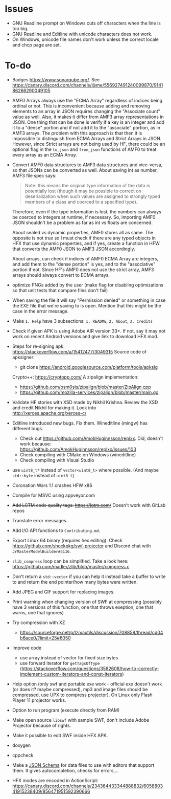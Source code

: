 # Issues

- GNU Readline prompt on Windows cuts off characters when the line is too big.
- GNU Readline and Editline with unicode characters does not work.
- On Windows, unicode file names don't work unless the correct locale and chcp page are set.

# To-do

- Badges https://www.sonarqube.org/. See https://canary.discord.com/channels/@me/556927491240099870/914186266290049105
  
- AMF0 Arrays always use the "ECMA Array" regardless of indices being ordinal or not. This is inconvenient because adding and removing elements to an array in JSON requires changing the "Associate count" value as well. Also, it makes it differ from AMF3 array representations in JSON. One thing that can be done is verify if a key is an integer and add it to a "dense" portion and if not add it to the "associate" portion, as in AMF3 arrays. The problem with this approach is that then it is impossible to distinguish from ECMA Arrays and Strict Arrays in JSON. However, since Strict arrays are not being used by HF, there could be an optional flag in the `to_json` and `from_json` functions of AMF0 to treat every array as an ECMA Array.
  
- Convert AMF0 data structures to AMF3 data structures and vice-versa, so that JSONs can be converted as well.
  About saving int as number, AMF3 file spec says:

    > Note: this means the original type information of the data is potentially lost (though it 
    > may be possible to correct on deserialization when such values are assigned to strongly 
    > typed members of a class and coerced to a specified type). 

  Therefore, even if the type information is lost, the numbers can always be coerced to integers at runtime, if necessary. So, importing AMF0 JSON shouldn't be a problem as far as int vs floats are concerned.
  
  About sealed vs dynamic properties, AMF0 stores all  as same. The opposite is not true so I must check if there are any typed objects in HFX that use dynamic properties, and if yes, create a function in HFW that converts the AMF0 JSON to AMF3 JSON accordingly.

  About arrays, can check if indices of AMF0 ECMA Array are integers, and add them to the "dense portion" is yes, and to the "associative" portion if not. Since HF's AMF0 does not use the strict array, AMF3 arrays should always convert to ECMA arrays.
  
- optimize PNGs added by the user (make flag for disabling optimizations so that unit tests that compare files don't fail)

- When saving the file it will say "Permission denied" or something in case the EXE file that we're saving to is open. Mention that this might be the case in the error message.

- Make `1. Help` have 3 subsections: `1. README`, `2. About`, `3. Credits`

- Check if given APK is using Adobe AIR version 33+. If not, say it may not work on recent Android versions and give link to download HFX mod.

- Steps for re-signing apk: https://stackoverflow.com/a/15412477/3049315
  Source code of apksigner:
    - git clone https://android.googlesource.com/platform/tools/apksig

  Crypto++: https://cryptopp.com/
  A zipalign implementation:     
    - https://github.com/osm0sis/zipalign/blob/master/ZipAlign.cpp
    - https://github.com/mozilla-services/zipalign/blob/master/main.go
- Validate HF stories with XSD made by Nikhil Krishna. Review the XSD and credit Nikhil for making it. Look into http://xerces.apache.org/xerces-c/
- Editline introduced new bugs. Fix them. Wineditline (mingw) has different bugs.
    - Check out https://github.com/AmokHuginnsson/replxx. Did, doesn't work because: https://github.com/AmokHuginnsson/replxx/issues/103
    - Check compiling with CMake on Windows (wineditline)
    - Check compiling with Visual Studio
    
- use `uint8_t*` instead of `vector<uint8_t>` where possible. (And maybe `std::byte` instead of `uint8_t`)

- Coronation Wars 1.1 crashes HFW x86

- Compile for MSVC using appveyor.com

- ~~Add LGTM code quality tags: https://lgtm.com/~~ Doesn't work with GitLab repos

- Translate error messages.

- Add I/O API functions to `Contributing.md`.

- Export Linux 64 binary (requires hex editing). Check <https://github.com/shockpkg/swf-projector> and Discord chat with `JrMasterModelBuilder#5116`.

- `zlib_compress` loop can be simplified. Take a look here: <https://github.com/madler/zlib/blob/master/compress.c>

- Don't return a `std::vector` if you can help it instead take a buffer to write to and return the end pointer/how many bytes were written.

- Add JPEG and GIF support for replacing images.

- Print warning when changing version of SWF at compressing (possibly have 3 versions of this function, one that throws exeption, one that warns, one that ignores)

- Try compression with XZ
    - <https://sourceforge.net/p/lzmautils/discussion/708858/thread/cd04b6ace0/?limit=25#6050>
    
- Improve code
    - use array instead of vector for fixed size bytes
    - use forward iterator for `getTagsOfType` (<https://stackoverflow.com/questions/3582608/how-to-correctly-implement-custom-iterators-and-const-iterators>)
    
- Help option (only swf and portable exe work - official exe doesn't work (or does it? maybe compressed), mp3 and image files should be compressed, use UPX to compress projector). On Linux only Flash Player 11 projector works.

- Option to run program (execute directly from RAM)

- Make open source `libswf` with sample SWF, don't include Adobe Projector because of rights.

- Make it possible to edit SWF inside HFX APK.

- doxygen

- cppcheck

- Make a [JSON Schema](https://json-schema.org/) for data files to use with editors that support them. It gives autocompletion, checks for errors,...

- HFX modes are encoded in ActionScript: https://canary.discord.com/channels/234364433344888832/605880341915238409/856471951592390666